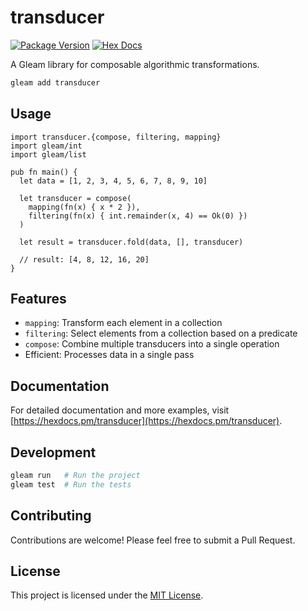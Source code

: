 # transducer

[![Package Version](https://img.shields.io/hexpm/v/transducer)](https://hex.pm/packages/transducer)
[![Hex Docs](https://img.shields.io/badge/hex-docs-ffaff3)](https://hexdocs.pm/transducer/)

A Gleam library for composable algorithmic transformations.

```sh
gleam add transducer
```

## Usage

```gleam
import transducer.{compose, filtering, mapping}
import gleam/int
import gleam/list

pub fn main() {
  let data = [1, 2, 3, 4, 5, 6, 7, 8, 9, 10]

  let transducer = compose(
    mapping(fn(x) { x * 2 }),
    filtering(fn(x) { int.remainder(x, 4) == Ok(0) })
  )

  let result = transducer.fold(data, [], transducer)

  // result: [4, 8, 12, 16, 20]
}
```

## Features

- `mapping`: Transform each element in a collection
- `filtering`: Select elements from a collection based on a predicate
- `compose`: Combine multiple transducers into a single operation
- Efficient: Processes data in a single pass

## Documentation

For detailed documentation and more examples, visit [https://hexdocs.pm/transducer](https://hexdocs.pm/transducer).

## Development

```sh
gleam run   # Run the project
gleam test  # Run the tests
```

## Contributing

Contributions are welcome! Please feel free to submit a Pull Request.

## License

This project is licensed under the [MIT License](LICENSE).
